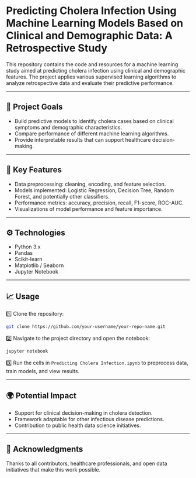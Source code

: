 
# Predicting Cholera Infection Using Machine Learning Models Based on Clinical and Demographic Data: A Retrospective Study

This repository contains the code and resources for a machine learning study aimed at predicting cholera infection using clinical and demographic features. The project applies various supervised learning algorithms to analyze retrospective data and evaluate their predictive performance.

---

## 🚀 **Project Goals**
- Build predictive models to identify cholera cases based on clinical symptoms and demographic characteristics.
- Compare performance of different machine learning algorithms.
- Provide interpretable results that can support healthcare decision-making.

---

## 📝 **Key Features**
- Data preprocessing: cleaning, encoding, and feature selection.
- Models implemented: Logistic Regression, Decision Tree, Random Forest, and potentially other classifiers.
- Performance metrics: accuracy, precision, recall, F1-score, ROC-AUC.
- Visualizations of model performance and feature importance.

---

## ⚙ **Technologies**
- Python 3.x
- Pandas
- Scikit-learn
- Matplotlib / Seaborn
- Jupyter Notebook

---

## 📈 **Usage**
1️⃣ Clone the repository:
```bash
git clone https://github.com/your-username/your-repo-name.git
```

2️⃣ Navigate to the project directory and open the notebook:
```bash
jupyter notebook
```

3️⃣ Run the cells in `Predicting Cholera Infection.ipynb` to preprocess data, train models, and view results.

---

## 🌍 **Potential Impact**
- Support for clinical decision-making in cholera detection.
- Framework adaptable for other infectious disease predictions.
- Contribution to public health data science initiatives.

---

## 🙌 **Acknowledgments**
Thanks to all contributors, healthcare professionals, and open data initiatives that make this work possible.
